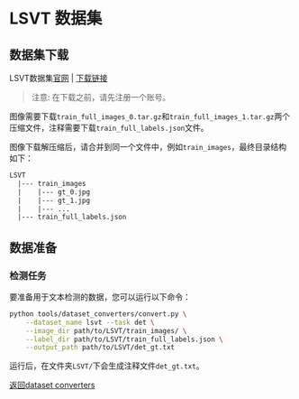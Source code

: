 # LSVT 数据集

## 数据集下载

LSVT数据集[官网](https://rrc.cvc.uab.es/?ch=16) | [下载链接](https://rrc.cvc.uab.es/?ch=16&com=downloads)

> 注意: 在下载之前，请先注册一个账号。

图像需要下载`train_full_images_0.tar.gz`和`train_full_images_1.tar.gz`两个压缩文件，注释需要下载`train_full_labels.json`文件。

图像下载解压缩后，请合并到同一个文件中，例如`train_images`，最终目录结构如下：
```txt
LSVT
  |--- train_images
  |    |--- gt_0.jpg
  |    |--- gt_1.jpg
  |    |--- ...
  |--- train_full_labels.json
```

## 数据准备

### 检测任务

要准备用于文本检测的数据，您可以运行以下命令：

```bash
python tools/dataset_converters/convert.py \
    --dataset_name lsvt --task det \
    --image_dir path/to/LSVT/train_images/ \
    --label_dir path/to/LSVT/train_full_labels.json \
    --output_path path/to/LSVT/det_gt.txt
```

运行后，在文件夹`LSVT/`下会生成注释文件`det_gt.txt`。

[返回dataset converters](converters.md)
